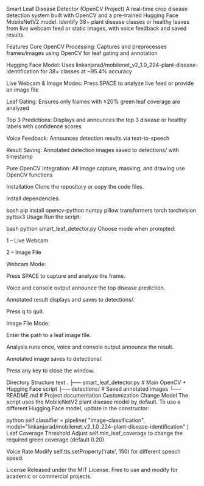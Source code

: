 Smart Leaf Disease Detector (OpenCV Project)
A real-time crop disease detection system built with OpenCV and a pre-trained Hugging Face MobileNetV2 model. Identify 38+ plant disease classes or healthy leaves from live webcam feed or static images, with voice feedback and saved results.

Features
Core OpenCV Processing: Captures and preprocesses frames/images using OpenCV for leaf gating and annotation

Hugging Face Model: Uses linkanjarad/mobilenet_v2_1.0_224-plant-disease-identification for 38+ classes at ~95.4% accuracy

Live Webcam & Image Modes: Press SPACE to analyze live feed or provide an image file

Leaf Gating: Ensures only frames with ≥20% green leaf coverage are analyzed

Top 3 Predictions: Displays and announces the top 3 disease or healthy labels with confidence scores

Voice Feedback: Announces detection results via text-to-speech

Result Saving: Annotated detection images saved to detections/ with timestamp

Pure OpenCV Integration: All image capture, masking, and drawing use OpenCV functions

Installation
Clone the repository or copy the code files.

Install dependencies:

bash
pip install opencv-python numpy pillow transformers torch torchvision pyttsx3
Usage
Run the script:

bash
python smart_leaf_detector.py
Choose mode when prompted:

1 – Live Webcam

2 – Image File

Webcam Mode:

Press SPACE to capture and analyze the frame.

Voice and console output announce the top disease prediction.

Annotated result displays and saves to detections/.

Press q to quit.

Image File Mode:

Enter the path to a leaf image file.

Analysis runs once, voice and console output announce the result.

Annotated image saves to detections/.

Press any key to close the window.

Directory Structure
text
.
├── smart_leaf_detector.py    # Main OpenCV + Hugging Face script
├── detections/               # Saved annotated images
└── README.md                 # Project documentation
Customization
Change Model
The script uses the MobileNetV2 plant disease model by default. To use a different Hugging Face model, update in the constructor:

python
self.classifier = pipeline(
    "image-classification",
    model="linkanjarad/mobilenet_v2_1.0_224-plant-disease-identification"
)
Leaf Coverage Threshold
Adjust self.min_leaf_coverage to change the required green coverage (default 0.20).

Voice Rate
Modify self.tts.setProperty('rate', 150) for different speech speed.

License
Released under the MIT License. Free to use and modify for academic or commercial projects.
